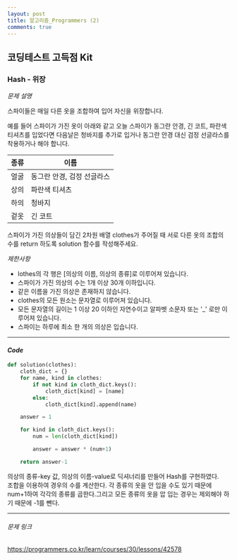 ```yaml
---
layout: post
title: 알고리즘_Programmers (2)
comments: true
---
```




## 코딩테스트 고득점 Kit

### Hash - 위장


*문제 설명*

스파이들은 매일 다른 옷을 조합하여 입어 자신을 위장합니다.

예를 들어 스파이가 가진 옷이 아래와 같고 오늘 스파이가 동그란 안경, 긴 코트, 파란색 티셔츠를 입었다면 다음날은 청바지를 추가로 입거나 동그란 안경 대신 검정 선글라스를 착용하거나 해야 합니다.

| 종류 | 이름                       |
| ---- | -------------------------- |
| 얼굴 | 동그란 안경, 검정 선글라스 |
| 상의 | 파란색 티셔츠              |
| 하의 | 청바지                     |
| 겉옷 | 긴 코트                    |

스파이가 가진 의상들이 담긴 2차원 배열 clothes가 주어질 때 서로 다른 옷의 조합의 수를 return 하도록 solution 함수를 작성해주세요.

    
*제한사항*

- lothes의 각 행은 [의상의 이름, 의상의 종류]로 이루어져 있습니다.
- 스파이가 가진 의상의 수는 1개 이상 30개 이하입니다.
- 같은 이름을 가진 의상은 존재하지 않습니다.
- clothes의 모든 원소는 문자열로 이루어져 있습니다.
- 모든 문자열의 길이는 1 이상 20 이하인 자연수이고 알파벳 소문자 또는 '_' 로만 이루어져 있습니다.
- 스파이는 하루에 최소 한 개의 의상은 입습니다.

---

#### *Code*

```python
def solution(clothes):
    cloth_dict = {}
    for name, kind in clothes:
        if not kind in cloth_dict.keys():
            cloth_dict[kind] = [name]
        else:
            cloth_dict[kind].append(name)

    answer = 1

    for kind in cloth_dict.keys():
        num = len(cloth_dict[kind])

        answer = answer * (num+1)

    return answer-1
```

 의상의 종류-key 값, 의상의 이름-value로 딕셔너리를 만들어 Hash를 구현하였다.     
 조합을 이용하여 경우의 수를 계산한다. 각 종류의 옷을 안 입을 수도 있기 때문에 num+1하여 각각의 종류를 곱한다.그리고 모든 종류의 옷을 압 입는 경우는 제외해야 하기 때문에 -1를 뺀다. 
 
---
###### 문제 링크
<https://programmers.co.kr/learn/courses/30/lessons/42578>
